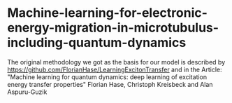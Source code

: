 # Machine-learning-for-electronic-energy-migration-in-microtubulus-including-quantum-dynamics
The original methodology we got as the basis for our model is described by https://github.com/FlorianHase/LearningExcitonTransfer and in the Article: "Machine learning for quantum dynamics: deep learning of excitation energy transfer properties" Florian Hase, Christoph Kreisbeck and Alan Aspuru-Guzik
